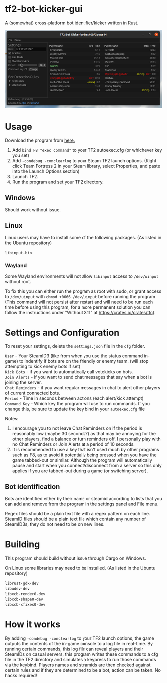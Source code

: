 # tf2-bot-kicker-gui

A (somewhat) cross-platform bot identifier/kicker written in Rust.

![Demonstration Image](images/Demonstration.png)

# Usage

Download the program from [here.](https://github.com/Googe14/tf2-bot-kicker-gui/releases)

1. Add `bind F8 "exec command"` to your TF2 autoexec.cfg (or whichever key you set)
2. Add `-condebug -conclearlog` to your Steam TF2 launch options. (Right click Team Fortress 2 in your Steam library, select Properties, and paste into the Launch Options section)
3. Launch TF2.
4. Run the program and set your TF2 directory.

## Windows

Should work without issue.

## Linux

Linux users may have to install some of the following packages. (As listed in the Ubuntu repository)

`libinput-bin`

### Wayland

Some Wayland environments will not allow `libinput` access to `/dev/uinput` without root.

To fix this you can either run the program as root with sudo, or grant access to `/dev/uinput` with `chmod +0666 /dev/uinput` before running the program (This command will not persist after restart and will need to be run each time before using this program, for a more permanent solution you can follow the instructions under "Without X11" at https://crates.io/crates/tfc).


# Settings and Configuration

To reset your settings, delete the `settings.json` file in the `cfg` folder.

`User` - Your SteamID3 (like from when you use the status command in-game) to indentify if bots are on the friendly or enemy team. (will stop attempting to kick enemy bots if set)\
`Kick Bots` - if you want to automatically call votekicks on bots.\
`Join Alerts` - if you want to send chat messages that say when a bot is joining the server.\
`Chat Reminders` - if you want regular messages in chat to alert other players of current connected bots.\
`Period` - Time in seconds between actions (each alert/kick attempt)\
`Command Key` - Which key the program will use to run commands. If you change this, be sure to update the key bind in your `autoexec.cfg` file

Notes:
1. I encourage you to not leave Chat Reminders on if the period is reasonably low (maybe 30 seconds?) as that may be annoying for the other players, find a balance or turn reminders off. I personally play with no Chat Reminders or Join Alerts at a period of 10 seconds.
2. It is recommended to use a key that isn't used much by other programs such as F8, as to avoid it potentially being pressed when you have the game tabbed-out or similar. Although the program will automatically pause and start when you connect/disconnect from a server so this only applies if you are tabbed-out during a game (or switching server).

## Bot identification

Bots are identified either by their name or steamid according to lists that you can add and remove from the program in the settings panel and File menu.

Regex files should be a plain text file with a regex pattern on each line. SteamID files should be a plain text file which contain any number of SteamID3s, they do not need to be on new lines.

# Building
This program should build without issue through Cargo on Windows. 

On Linux some libraries may need to be installed. (As listed in the Ubuntu repository)

`librust-gdk-dev`\
`libudev-dev`\
`libxcb-render0-dev`\
`libxcb-shape0-dev`\
`libxcb-xfixes0-dev`

# How it works
 
By adding `-condebug -conclearlog` to your TF2 launch options, the game outputs the contents of the in-game console to a log file in real-time. By running certain commands, this log file can reveal players and their SteamIDs on casual servers, this program writes these commands to a cfg file in the TF2 directory and simulates a keypress to run those commands via the keybind. Players names and steamids are then checked against certain rules and if they are determined to be a bot, action can be taken. No hacks required!
